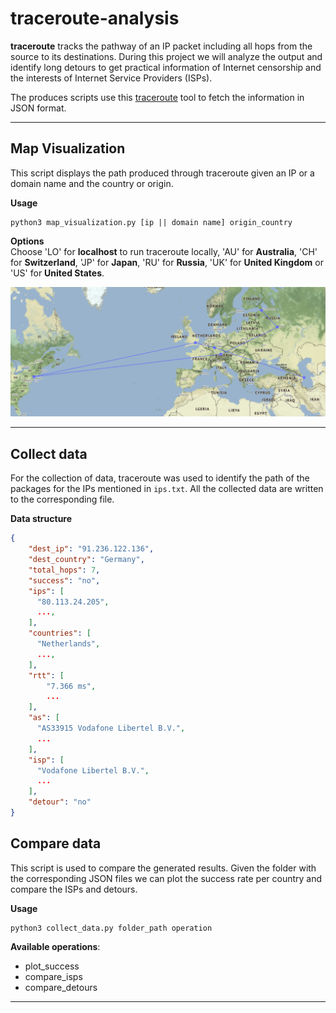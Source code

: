 # traceroute-analysis

**traceroute** tracks the pathway of an IP packet including all hops from the source to its destinations.
During this project we will analyze the output and identify long detours to get practical information of Internet censorship and the interests of Internet Service Providers (ISPs).

The produces scripts use this [traceroute](https://github.com/ayeowch/traceroute) tool to fetch the information in JSON format.

---

## **Map Visualization**

This script displays the path produced through traceroute given an IP or a domain name and the country or origin.

**Usage**

```
python3 map_visualization.py [ip || domain name] origin_country
```

**Options** \
Choose 'LO' for **localhost** to run traceroute locally, 'AU' for **Australia**, 'CH' for **Switzerland**, 'JP' for **Japan**, 'RU' for **Russia**, 'UK' for **United Kingdom** or 'US' for **United States**.

![map](example_map.png)

---

## **Collect data**

For the collection of data, traceroute was used to identify the path of the packages for the IPs mentioned in `ips.txt`. All the collected data are written to the corresponding file.

**Data structure**

```json
{
    "dest_ip": "91.236.122.136",
    "dest_country": "Germany",
    "total_hops": 7,
    "success": "no",
    "ips": [
      "80.113.24.205",
      ...,
    ],
    "countries": [
      "Netherlands",
      ...,
    ],
    "rtt": [
        "7.366 ms",
        ...
    ],
    "as": [
      "AS33915 Vodafone Libertel B.V.",
      ...
    ],
    "isp": [
      "Vodafone Libertel B.V.",
      ...
    ],
    "detour": "no"
}
```

## **Compare data**

This script is used to compare the generated results. Given the folder with the corresponding JSON files we can plot the success rate per country and compare the ISPs and detours.

**Usage**

```
python3 collect_data.py folder_path operation
```

**Available operations**:

- plot_success
- compare_isps
- compare_detours

---
